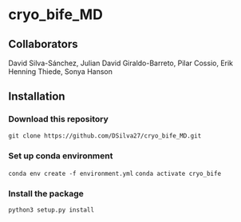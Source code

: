# cryo_bife_MD

## Collaborators

David Silva-Sánchez, Julian David Giraldo-Barreto, Pilar Cossio, Erik Henning Thiede, Sonya Hanson

## Installation

### Download this repository

`git clone https://github.com/DSilva27/cryo_bife_MD.git`

### Set up conda environment

`conda env create -f environment.yml`
`conda activate cryo_bife`

### Install the package

`python3 setup.py install`


